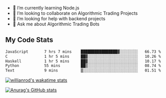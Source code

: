 
- 🌱 I’m currently learning Node.js
- 👯 I’m looking to collaborate on Algorithmic Trading Projects
- 🤔 I’m looking for help with backend projects
- 💬 Ask me about Algorithmic Trading Bots

## My Code Stats

<!--START_SECTION:waka-->

```txt
JavaScript       7 hrs 7 mins    ████████████████▓░░░░░░░░   66.73 %
C                1 hr 5 mins     ██▓░░░░░░░░░░░░░░░░░░░░░░   10.26 %
Haskell          1 hr 5 mins     ██▓░░░░░░░░░░░░░░░░░░░░░░   10.17 %
Python           55 mins         ██▒░░░░░░░░░░░░░░░░░░░░░░   08.74 %
Text             9 mins          ▒░░░░░░░░░░░░░░░░░░░░░░░░   01.51 %
```

<!--END_SECTION:waka-->

[![willianrod's wakatime stats](https://github-readme-stats.vercel.app/api/wakatime?username=holdandup&layout=compact&theme=react&custom_title=Wakatime%20All%20Time%20Stats&langs_count=8)](https://github.com/anuraghazra/github-readme-stats)

[![Anurag's GitHub stats](https://github-readme-stats.vercel.app/api?username=Kevinbarrero)](https://github.com/anuraghazra/github-readme-stats)




